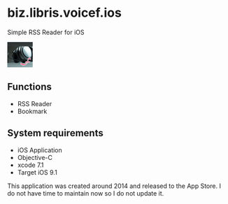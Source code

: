 # biz.libris.voicef.ios
Simple RSS Reader for iOS

![App Icon](https://raw.githubusercontent.com/m1takahashi/biz.libris.voicef.ios/master/voicef/xch/voicef_icon_58.png "App Icon")

## Functions
 * RSS Reader
 * Bookmark

## System requirements
 * iOS Application
 * Objective-C
 * xcode 7.1
 * Target iOS 9.1

This application was created around 2014 and released to the App Store. I do not have time to maintain now so I do not update it.
